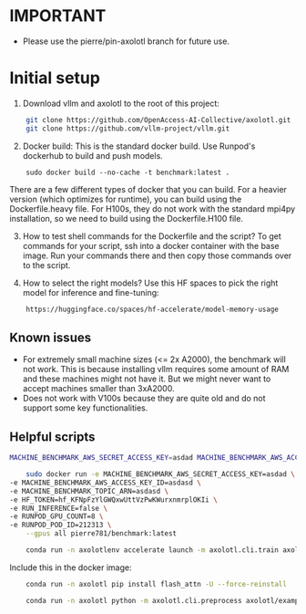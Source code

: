 # IMPORTANT

- Please use the pierre/pin-axolotl branch for future use.

# Initial setup

1. Download vllm and axolotl to the root of this project:

```bash
    git clone https://github.com/OpenAccess-AI-Collective/axolotl.git
    git clone https://github.com/vllm-project/vllm.git
```

2. Docker build:
This is the standard docker build. Use Runpod's dockerhub to build and push models.
```
    sudo docker build --no-cache -t benchmark:latest .
```
There are a few different types of docker that you can build. For a heavier version (which optimizes for runtime), you can build using the Dockerfile.heavy file. For H100s, they do not work with the standard mpi4py installation, so we need to build using the Dockerfile.H100 file.

3. How to test shell commands for the Dockerfile and the script?
To get commands for your script, ssh into a docker container with the base image. Run your commands there and then copy those commands over to the script.

4. How to select the right models?
Use this HF spaces to pick the right model for inference and fine-tuning:

```bash
    https://huggingface.co/spaces/hf-accelerate/model-memory-usage
```

## Known issues
- For extremely small machine sizes (<= 2x A2000), the benchmark will not work. This is because installing vllm requires some amount of RAM and these machines might not have it. But we might never want to accept machines smaller than 3xA2000.
- Does not work with V100s because they are quite old and do not support some key functionalities.

## Helpful scripts

```bash
MACHINE_BENCHMARK_AWS_SECRET_ACCESS_KEY=asdad MACHINE_BENCHMARK_AWS_ACCESS_KEY_ID=asdasd MACHINE_BENCHMARK_TOPIC_ARN=asdasd HF_TOKEN=asdad RUN_INFERENCE=false RUNPOD_GPU_COUNT=8 RUNPOD_POD_ID=212313 HF_TOKEN=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 python3 script.py
```

```bash
    sudo docker run -e MACHINE_BENCHMARK_AWS_SECRET_ACCESS_KEY=asdad \
-e MACHINE_BENCHMARK_AWS_ACCESS_KEY_ID=asdasd \
-e MACHINE_BENCHMARK_TOPIC_ARN=asdasd \
-e HF_TOKEN=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 \
-e RUN_INFERENCE=false \
-e RUNPOD_GPU_COUNT=8 \
-e RUNPOD_POD_ID=212313 \
    --gpus all pierre781/benchmark:latest
```

```bash
    conda run -n axolotlenv accelerate launch -m axolotl.cli.train axolotl/examples/openllama-3b/lora.yml
```

Include this in the docker image:
```bash
    conda run -n axolotl pip install flash_attn -U --force-reinstall
```

```bash
    conda run -n axolotl python -m axolotl.cli.preprocess axolotl/examples/openllama-3b/config.yml
```